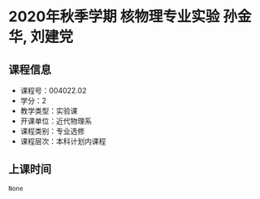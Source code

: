 # 2020年秋季学期 核物理专业实验 孙金华, 刘建党






## 课程信息

- 课程号：004022.02
- 学分：2
- 教学类型：实验课
- 开课单位：近代物理系
- 课程类别：专业选修
- 课程层次：本科计划内课程

## 上课时间

```
None
```

